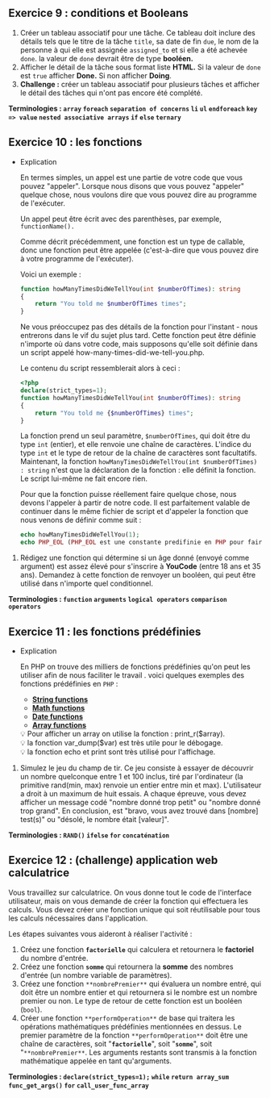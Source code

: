 ## Exercice 9 : conditions et Booleans

1. Créer un tableau associatif pour une tâche. Ce tableau doit inclure des détails tels que le titre de la tâche `title`, sa date de fin `due`, le nom de la personne à qui elle est assignée `assigned_to` et si elle a été achevée `done`. la valeur de `done` devrait être de type **booléen.**
2. Afficher le détail de la tâche sous format liste **HTML.** Si la valeur de `done` est `true` afficher **Done.** Si non afficher **Doing**.
3. **Challenge :** créer un tableau associatif pour plusieurs tâches et afficher le détail des tâches qui n'ont pas encore été complété.

**Terminologies : `array` `foreach` `separation of concerns` `li` `ul` `endforeach` `key => value` `nested associative arrays` `if` `else` `ternary`**

## Exercice 10 : les fonctions

- Explication
    
    En termes simples, un appel est une partie de votre code que vous pouvez "appeler". Lorsque nous disons que vous pouvez "appeler" quelque chose, nous voulons dire que vous pouvez dire au programme de l'exécuter.
    
    Un appel peut être écrit avec des parenthèses, par exemple, `functionName().`
    
    Comme décrit précédemment, une fonction est un type de callable, donc une fonction peut être appelée (c'est-à-dire que vous pouvez dire à votre programme de l'exécuter).
    
    Voici un exemple : 
    
    ```php
    function howManyTimesDidWeTellYou(int $numberOfTimes): string
    {
        return "You told me $numberOfTimes times";
    }
    ```
    
    Ne vous préoccupez pas des détails de la fonction pour l'instant - nous entrerons dans le vif du sujet plus tard. Cette fonction peut être définie n'importe où dans votre code, mais supposons qu'elle soit définie dans un script appelé how-many-times-did-we-tell-you.php.
    
    Le contenu du script ressemblerait alors à ceci :
    
    ```php
    <?php
    declare(strict_types=1);
    function howManyTimesDidWeTellYou(int $numberOfTimes): string
    {
        return "You told me {$numberOfTimes} times";
    }
    ```
    
    La fonction prend un seul paramètre, `$numberOfTimes`, qui doit être du type `int` (entier), et elle renvoie une chaîne de caractères. L'indice du type `int` et le type de retour de la chaîne de caractères sont facultatifs. Maintenant, la fonction `howManyTimesDidWeTellYou(int $numberOfTimes) : string` n'est que la déclaration de la fonction : elle définit la fonction. Le script lui-même ne fait encore rien.
    
    Pour que la fonction puisse réellement faire quelque chose, nous devons l'appeler à partir de notre code. Il est parfaitement valable de continuer dans le même fichier de script et d'appeler la fonction que nous venons de définir comme suit :
    
    ```php
    echo howManyTimesDidWeTellYou(1);
    echo PHP_EOL (PHP_EOL est une constante predifinie en PHP pour faire un break line)
    ```
    
1. Rédigez une fonction qui détermine si un âge donné (envoyé comme argument) est assez élevé pour s'inscrire à **YouCode** (entre 18 ans et 35 ans). Demandez à cette fonction de renvoyer un booléen, qui peut être utilisé dans n'importe quel conditionnel.

**Terminologies : `function` `arguments` `logical operators` `comparison operators`**

## Exercice 11 : les fonctions prédéfinies

- Explication
    
    En PHP on trouve des milliers de fonctions  prédéfinies qu'on peut les utiliser afin de nous faciliter le travail . voici quelques exemples des fonctions prédéfinies en `PHP`  :
    
    - [**String functions**](https://www.w3schools.com/php/php_ref_string.asp)
    - [**Math functions**](https://www.w3schools.com/php/php_ref_math.asp)
    - [**Date functions**](https://www.php.net/manual/en/ref.datetime.php)
    - [**Array functions**](https://www.w3schools.com/php/php_ref_array.asp)
    
    <aside>
    💡 Pour afficher un array on utilise la fonction : print_r($array).
    
    </aside>
    
    <aside>
    💡 la fonction var_dump($var) est très utile pour le débogage.
    
    </aside>
    
    <aside>
    💡 la fonction echo et print sont très utilisé pour l'affichage.
    
    </aside>
    
1. Simulez le jeu du champ de tir. Ce jeu consiste à essayer de découvrir un nombre quelconque entre 1 et 100 inclus, tiré par l'ordinateur (la primitive rand(min, max) renvoie un entier entre min et max). L'utilisateur a droit à un maximum de huit essais. A chaque épreuve, vous devez afficher un message codé "nombre donné trop petit" ou "nombre donné trop grand". En conclusion, est "bravo, vous avez trouvé dans [nombre] test(s)" ou "désolé, le nombre était [valeur]".

**Terminologies : `RAND()` `ifelse` `for` `concaténation`**  

## Exercice 12 : (challenge) application web calculatrice

Vous travaillez sur calculatrice. On vous donne tout le code de l'interface utilisateur, mais on vous demande de créer la fonction qui effectuera les calculs. Vous devez créer une fonction unique qui soit réutilisable pour tous les calculs nécessaires dans l'application.

Les étapes suivantes vous aideront à réaliser l'activité :

1. Créez une fonction **`factorielle`** qui calculera et retournera le **factoriel** du nombre d'entrée.
2. Créez une fonction **`somme`** qui retournera la **somme** des nombres d'entrée (un nombre variable de paramètres).
3. Créez une fonction `**nombrePremier**` qui évaluera un nombre entré, qui doit être un nombre entier et qui retournera si le nombre est un nombre premier ou non. Le type de retour de cette fonction est un booléen (`bool`).
4. Créer une fonction `**performOperation**` de base qui traitera les opérations mathématiques prédéfinies mentionnées en dessus. Le premier paramètre de la fonction `**performOperation**` doit être une chaîne de caractères, soit "**`factorielle`**", soit "**`somme`**", soit "`**nombrePremier**`. Les arguments restants sont transmis à la fonction mathématique appelée en tant qu'arguments.

**Terminologies : `declare(strict_types=1);` `while` `return array_sum` `func_get_args()` `for` `call_user_func_array`**
